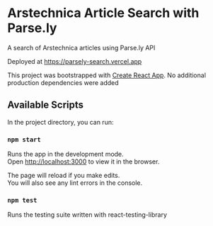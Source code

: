 # Arstechnica Article Search with Parse.ly

A search of Arstechnica articles using Parse.ly API

Deployed at https://parsely-search.vercel.app

This project was bootstrapped with [Create React App](https://github.com/facebook/create-react-app). No additional production dependencies were added

## Available Scripts

In the project directory, you can run:

### `npm start`

Runs the app in the development mode.\
Open [http://localhost:3000](http://localhost:3000) to view it in the browser.

The page will reload if you make edits.\
You will also see any lint errors in the console.

### `npm test`

Runs the testing suite written with react-testing-library

